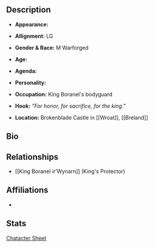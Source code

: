 ## Description
- **Appearance:** 

- **Allignment:** LG

- **Gender & Race:** M Warforged

- **Age:** 

- **Agenda:** 

- **Personality:** 

- **Occupation:** King Boranel's bodyguard

- **Hook:** *"For honor, for sacrifice, for the king."*

- **Location:** Brokenblade Castle in [[Wroat]], [[Breland]]

## Bio


## Relationships
- [[King Boranel ir’Wynarn]] (King's Protector)

## Affiliations
-

## Stats
[Chatacter Sheet](https://ddb.ac/characters/47110743/Wbqwbh)
